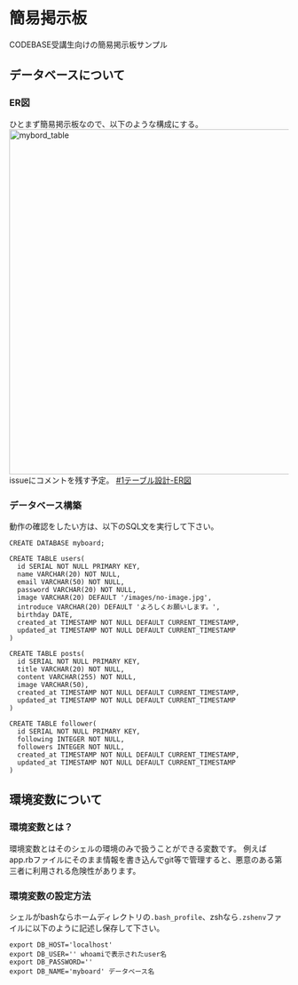 # 簡易掲示板
CODEBASE受講生向けの簡易掲示板サンプル
 
## データベースについて
 
### ER図
ひとまず簡易掲示板なので、以下のような構成にする。
<img width="621" alt="mybord_table" src="https://user-images.githubusercontent.com/56256994/76152344-e7339380-6101-11ea-9458-c1ddf7a9d21a.png">  
issueにコメントを残す予定。
[#1テーブル設計-ER図](https://github.com/takanori-matsushita/myboard/issues/1)
 
### データベース構築
動作の確認をしたい方は、以下のSQL文を実行して下さい。
```
CREATE DATABASE myboard;
```
```
CREATE TABLE users(
  id SERIAL NOT NULL PRIMARY KEY,
  name VARCHAR(20) NOT NULL,
  email VARCHAR(50) NOT NULL,
  password VARCHAR(20) NOT NULL,
  image VARCHAR(20) DEFAULT '/images/no-image.jpg',
  introduce VARCHAR(20) DEFAULT 'よろしくお願いします。',
  birthday DATE,
  created_at TIMESTAMP NOT NULL DEFAULT CURRENT_TIMESTAMP,
  updated_at TIMESTAMP NOT NULL DEFAULT CURRENT_TIMESTAMP
)
```
```
CREATE TABLE posts(
  id SERIAL NOT NULL PRIMARY KEY,
  title VARCHAR(20) NOT NULL,
  content VARCHAR(255) NOT NULL,
  image VARCHAR(50),
  created_at TIMESTAMP NOT NULL DEFAULT CURRENT_TIMESTAMP,
  updated_at TIMESTAMP NOT NULL DEFAULT CURRENT_TIMESTAMP
)
```
```
CREATE TABLE follower(
  id SERIAL NOT NULL PRIMARY KEY,
  following INTEGER NOT NULL,
  followers INTEGER NOT NULL,
  created_at TIMESTAMP NOT NULL DEFAULT CURRENT_TIMESTAMP,
  updated_at TIMESTAMP NOT NULL DEFAULT CURRENT_TIMESTAMP
)
```

## 環境変数について
 
### 環境変数とは？
環境変数とはそのシェルの環境のみで扱うことができる変数です。
例えばapp.rbファイルにそのまま情報を書き込んでgit等で管理すると、悪意のある第三者に利用される危険性があります。
 
### 環境変数の設定方法
シェルがbashならホームディレクトリの`.bash_profile`、zshなら`.zshenv`ファイルに以下のように記述し保存して下さい。
```
export DB_HOST='localhost'
export DB_USER='' whoamiで表示されたuser名
export DB_PASSWORD=''
export DB_NAME='myboard' データベース名
```
